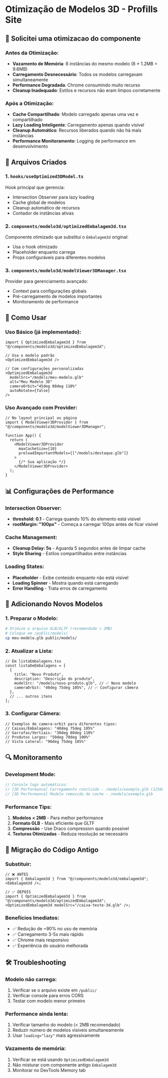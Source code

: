 # Otimização de Modelos 3D - Profills Site

## 🚀 Solicitei uma otimizacao do componente

### Antes da Otimização:

- **Vazamento de Memória**: 8 instâncias do mesmo modelo (8 × 1.2MB = 9.6MB)
- **Carregamento Desnecessário**: Todos os modelos carregavam simultaneamente
- **Performance Degradada**: Chrome consumindo muito recurso
- **Cleanup Inadequado**: Estilos e recursos não eram limpos corretamente

### Após a Otimização:

- **Cache Compartilhado**: Modelo carregado apenas uma vez e compartilhado
- **Lazy Loading Inteligente**: Carregamento apenas quando visível
- **Cleanup Automático**: Recursos liberados quando não há mais instâncias
- **Performance Monitoramento**: Logging de performance em desenvolvimento

## 📁 Arquivos Criados

### 1. `hooks/useOptimized3DModel.ts`

Hook principal que gerencia:

- Intersection Observer para lazy loading
- Cache global de modelos
- Cleanup automático de recursos
- Contador de instâncias ativas

### 2. `components/modelo3d/optimizedEmbalagem3d.tsx`

Componente otimizado que substitui o `Embalagem3d` original:

- Usa o hook otimizado
- Placeholder enquanto carrega
- Props configuráveis para diferentes modelos

### 3. `components/modelo3d/modelViewer3DManager.tsx`

Provider para gerenciamento avançado:

- Context para configurações globais
- Pré-carregamento de modelos importantes
- Monitoramento de performance

## 🔧 Como Usar

### Uso Básico (já implementado):

```tsx
import { OptimizedEmbalagem3d } from "@/components/modelo3d/optimizedEmbalagem3d";

// Usa o modelo padrão
<OptimizedEmbalagem3d />

// Com configurações personalizadas
<OptimizedEmbalagem3d
  modelSrc="/models/meu-modelo.glb"
  alt="Meu Modelo 3D"
  cameraOrbit="45deg 80deg 110%"
  autoRotate={false}
/>
```

### Uso Avançado com Provider:

```tsx
// No layout principal ou página
import { ModelViewer3DProvider } from "@/components/modelo3d/modelViewer3DManager";

function App() {
  return (
    <ModelViewer3DProvider
      maxCacheSize={10}
      preloadImportantModels={["/models/destaque.glb"]}
    >
      {/* Sua aplicação */}
    </ModelViewer3DProvider>
  );
}
```

## 📊 Configurações de Performance

### Intersection Observer:

- **threshold: 0.1** - Carrega quando 10% do elemento está visível
- **rootMargin: "100px"** - Começa a carregar 100px antes de ficar visível

### Cache Management:

- **Cleanup Delay: 5s** - Aguarda 5 segundos antes de limpar cache
- **Style Sharing** - Estilos compartilhados entre instâncias

### Loading States:

- **Placeholder** - Exibe conteúdo enquanto não está visível
- **Loading Spinner** - Mostra quando está carregando
- **Error Handling** - Trata erros de carregamento

## 🎯 Adicionando Novos Modelos

### 1. Preparar o Modelo:

```bash
# Otimize o arquivo GLB/GLTF (recomendado < 2MB)
# Coloque em /public/models/
cp meu-modelo.glb public/models/
```

### 2. Atualizar a Lista:

```tsx
// Em listaEmbalagens.tsx
const listaDeEmbalagens = [
  {
    title: "Novo Produto",
    description: "Descrição do produto",
    modelSrc: "/models/novo-produto.glb", // ✅ Novo modelo
    cameraOrbit: "40deg 75deg 105%", // ✅ Configurar câmera
  },
  // ... outros itens
];
```

### 3. Configurar Câmera:

```tsx
// Exemplos de camera-orbit para diferentes tipos:
// Caixas/Embalagens: "40deg 75deg 105%"
// Garrafas/Vertiais: "30deg 80deg 110%"
// Produtos Largos: "50deg 70deg 100%"
// Vista Lateral: "90deg 75deg 105%"
```

## 🔍 Monitoramento

### Development Mode:

```javascript
// Console logs automáticos:
// [3D Performance] Carregamento concluído - /models/exemplo.glb (1250ms)
// [3D Performance] Modelo removido do cache - /models/exemplo.glb
```

### Performance Tips:

1. **Modelos < 2MB** - Para melhor performance
2. **Formato GLB** - Mais eficiente que GLTF
3. **Compressão** - Use Draco compression quando possível
4. **Texturas Otimizadas** - Reduza resolução se necessário

## 🚨 Migração do Código Antigo

### Substituir:

```tsx
// ❌ ANTES
import { Embalagem3d } from "@/components/modelo3d/embalagem3d";
<Embalagem3d />;

// ✅ DEPOIS
import { OptimizedEmbalagem3d } from "@/components/modelo3d/optimizedEmbalagem3d";
<OptimizedEmbalagem3d modelSrc="/caixa-teste-3d.glb" />;
```

### Benefícios Imediatos:

- ✅ Redução de ~90% no uso de memória
- ✅ Carregamento 3-5x mais rápido
- ✅ Chrome mais responsivo
- ✅ Experiência do usuário melhorada

## 🛠️ Troubleshooting

### Modelo não carrega:

1. Verificar se o arquivo existe em `/public/`
2. Verificar console para erros CORS
3. Testar com modelo menor primeiro

### Performance ainda lenta:

1. Verificar tamanho do modelo (< 2MB recomendado)
2. Reduzir número de modelos visíveis simultaneamente
3. Usar `loading="lazy"` mais agressivamente

### Vazamento de memória:

1. Verificar se está usando `OptimizedEmbalagem3d`
2. Não misturar com componente antigo `Embalagem3d`
3. Monitorar no DevTools Memory tab
